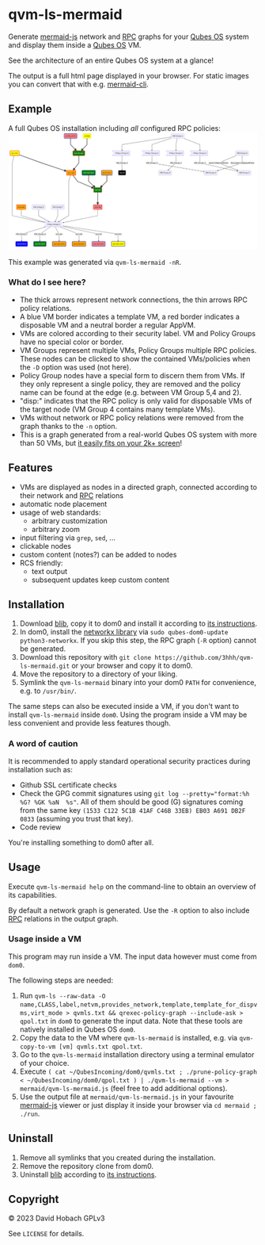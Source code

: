 # qvm-ls-mermaid

Generate [mermaid-js](https://mermaid-js.github.io/) network and [RPC](https://www.qubes-os.org/doc/rpc-policy/) graphs for your [Qubes OS](https://www.qubes-os.org/) system and display them inside a [Qubes OS](https://www.qubes-os.org/) VM.

See the architecture of an entire Qubes OS system at a glance!

The output is a full html page displayed in your browser. For static images you can convert that with e.g. [mermaid-cli](https://github.com/mermaid-js/mermaid-cli).

## Example

A full Qubes OS installation including _all_ configured RPC policies:  
![Example](examples/1.png)

This example was generated via `qvm-ls-mermaid -nR`.

### What do I see here?

- The thick arrows represent network connections, the thin arrows RPC policy relations.
- A blue VM border indicates a template VM, a red border indicates a disposable VM and a neutral border a regular AppVM.
- VMs are colored according to their security label. VM and Policy Groups have no special color or border.
- VM Groups represent multiple VMs, Policy Groups multiple RPC policies. These nodes can be clicked to show the contained VMs/policies when the `-D` option was used (not here).
- Policy Group nodes have a special form to discern them from VMs. If they only represent a single policy, they are removed and the policy name can be found at the edge (e.g. between VM Group 5,4 and 2).
- "disp:" indicates that the RPC policy is only valid for disposable VMs of the target node (VM Group 4 contains many template VMs).
- VMs without network or RPC policy relations were removed from the graph thanks to the `-n` option.
- This is a graph generated from a real-world Qubes OS system with more than 50 VMs, but [it easily fits on your 2k+ screen](https://raw.githubusercontent.com/3hhh/qvm-ls-mermaid/master/examples/1.png)!

## Features

- VMs are displayed as nodes in a directed graph, connected according to their network and [RPC](https://www.qubes-os.org/doc/rpc-policy/) relations
- automatic node placement
- usage of web standards:
  - arbitrary customization
  - arbitrary zoom
- input filtering via `grep`, `sed`, ...
- clickable nodes
- custom content (notes?) can be added to nodes
- RCS friendly:
  - text output
  - subsequent updates keep custom content

## Installation

1. Download [blib](https://github.com/3hhh/blib), copy it to dom0 and install it according to [its instructions](https://github.com/3hhh/blib#installation).
2. In dom0, install the [networkx library](https://networkx.org/) via `sudo qubes-dom0-update python3-networkx`. If you skip this step, the RPC graph (`-R` option) cannot be generated.
3. Download this repository with `git clone https://github.com/3hhh/qvm-ls-mermaid.git` or your browser and copy it to dom0.
4. Move the repository to a directory of your liking.
5. Symlink the `qvm-ls-mermaid` binary into your dom0 `PATH` for convenience, e.g. to `/usr/bin/`.

The same steps can also be executed inside a VM, if you don't want to install `qvm-ls-mermaid` inside `dom0`. Using the program inside a VM may be less convenient and provide less features though.

### A word of caution

It is recommended to apply standard operational security practices during installation such as:

- Github SSL certificate checks
- Check the GPG commit signatures using `git log --pretty="format:%h %G? %GK %aN  %s"`. All of them should be good (G) signatures coming from the same key `(1533 C122 5C1B 41AF C46B 33EB) EB03 A691 DB2F 0833` (assuming you trust that key).
- Code review

You're installing something to dom0 after all.

## Usage

Execute `qvm-ls-mermaid help` on the command-line to obtain an overview of its capabilities.

By default a network graph is generated. Use the `-R` option to also include [RPC](https://www.qubes-os.org/doc/rpc-policy/) relations in the output graph.

### Usage inside a VM

This program may run inside a VM. The input data however must come from `dom0`.

The following steps are needed:

1. Run `qvm-ls --raw-data -O name,CLASS,label,netvm,provides_network,template,template_for_dispvms,virt_mode > qvmls.txt && qrexec-policy-graph --include-ask > qpol.txt` in `dom0` to generate the input data. Note that these tools are natively installed in Qubes OS `dom0`.
2. Copy the data to the VM where `qvm-ls-mermaid` is installed, e.g. via `qvm-copy-to-vm [vm] qvmls.txt qpol.txt`.
3. Go to the `qvm-ls-mermaid` installation directory using a terminal emulator of your choice.
4. Execute `( cat ~/QubesIncoming/dom0/qvmls.txt ; ./prune-policy-graph < ~/QubesIncoming/dom0/qpol.txt ) | ./qvm-ls-mermaid --vm > mermaid/qvm-ls-mermaid.js` (feel free to add additional options).
5. Use the output file at `mermaid/qvm-ls-mermaid.js` in your favourite [mermaid-js](https://mermaid-js.github.io/) viewer or just display it inside your browser via `cd mermaid ; ./run`.

## Uninstall

1. Remove all symlinks that you created during the installation.
2. Remove the repository clone from dom0.
3. Uninstall [blib](https://github.com/3hhh/blib) according to [its instructions](https://github.com/3hhh/blib#uninstall).

## Copyright

© 2023 David Hobach
GPLv3

See `LICENSE` for details.
